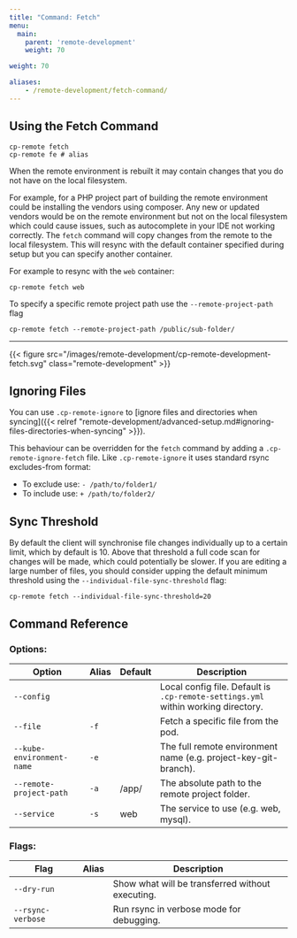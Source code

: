 ```yaml
---
title: "Command: Fetch"
menu:
  main:
    parent: 'remote-development'
    weight: 70

weight: 70

aliases:
    - /remote-development/fetch-command/
---
```

## Using the Fetch Command

```
cp-remote fetch
cp-remote fe # alias
```

When the remote environment is rebuilt it may contain changes that you do not have on the local filesystem.

For example, for a PHP project part of building the remote environment could be installing the vendors using composer. Any new or updated vendors would be on the remote environment but not on the local filesystem which could cause issues, such as autocomplete in your IDE not working correctly. The `fetch` command will copy changes from the remote to the local filesystem. This will resync with the default container specified during setup but you can specify another container.

For example to resync with the `web` container:

```
cp-remote fetch web
```

To specify a specific remote project path use the `--remote-project-path` flag
```
cp-remote fetch --remote-project-path /public/sub-folder/
```

***

{{< figure src="/images/remote-development/cp-remote-development-fetch.svg" class="remote-development" >}}

## Ignoring Files

You can use `.cp-remote-ignore` to [ignore files and directories when syncing]({{< relref "remote-development/advanced-setup.md#ignoring-files-directories-when-syncing" >}}).

This behaviour can be overridden for the `fetch` command by adding a `.cp-remote-ignore-fetch` file. Like `.cp-remote-ignore` it uses standard rsync excludes-from format:

- To exclude use: `- /path/to/folder1/`
- To include use: `+ /path/to/folder2/`

## Sync Threshold

By default the client will synchronise file changes individually up to a certain limit, which by default is 10. Above that threshold a full code scan for changes will be made, which could potentially be slower. If you are editing a large number of files, you should consider upping the default minimum threshold using the `--individual-file-sync-threshold` flag:

```
cp-remote fetch --individual-file-sync-threshold=20
```

## Command Reference

### Options:

Option | Alias | Default | Description
-------|-------|---------|------------
`--config`                         |      |       | Local config file. Default is `.cp-remote-settings.yml` within working directory.
`--file`                           | `-f` |       | Fetch a specific file from the pod.
`--kube-environment-name`          | `-e` |       | The full remote environment name (e.g. project-key-git-branch).
`--remote-project-path`            | `-a` | /app/ | The absolute path to the remote project folder.
`--service`                        | `-s` | web   | The service to use (e.g. web, mysql).

### Flags:

Flag | Alias | Description
-----|-------|------------
`--dry-run`       |      | Show what will be transferred without executing.
`--rsync-verbose` |      | Run rsync in verbose mode for debugging.
